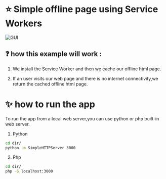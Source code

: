 # :star: Simple offline page using Service Workers
![GUI](gui.png)
##  :question: how this example will work :

1.  We install the Service Worker and then we cache our offline html page.

2.  If an user visits our web page and there is no internet connectivity,we return the cached offline html page.

# :sparkles: how to run the app

To run the app from a local web server,you can use python or php built-in web server.

1. Python
```bash
cd dir/
python -m SimpleHTTPServer 3000
```
2. Php
```bash
cd dir/
php -S localhost:3000
```


